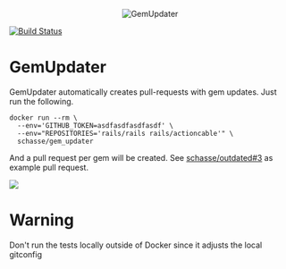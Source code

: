 <p align="center">
<img src="logo/gem_updater.png" alt="GemUpdater" title="GemUpdater" />
</p>

[![Build Status](https://travis-ci.org/schasse/gem_updater.svg?branch=master)](https://travis-ci.org/schasse/gem_updater)

# GemUpdater

GemUpdater automatically creates pull-requests with gem updates. Just
run the following.

``` shell
docker run --rm \
  --env='GITHUB_TOKEN=asdfasdfasdfasdf' \
  --env="REPOSITORIES='rails/rails rails/actioncable'" \
  schasse/gem_updater
```

And a pull request per gem will be
created. See
[schasse/outdated#3](https://github.com/schasse/outdated/pull/3) as
example pull request.

![](https://github.com/schasse/gem_updater/blob/master/logo/example_pull_request.png)

# Warning
Don't run the tests locally outside of Docker since it adjusts the local gitconfig
